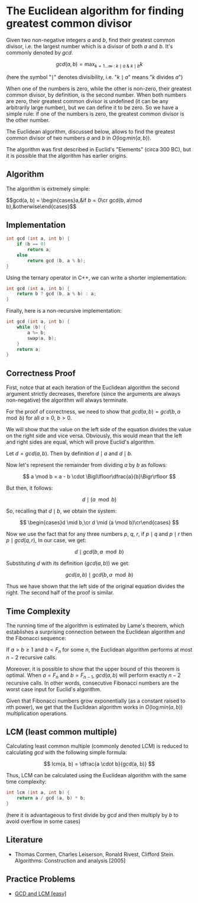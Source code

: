 <!--?title The Euclidean algorithm for finding greatest common divisor -->

# The Euclidean algorithm for finding greatest common divisor

Given two non-negative integers $a$ and $b$, find their greatest common divisor, i.e. the largest number which is a divisor of both $a$ and $b$. It's commonly denoted by $gcd$.

$$gcd(a, b) = \max_ {k = 1 \ldots \infty  \ : \ k \mid a \ \& \ k \mid b} k$$

(here the symbol "$\mid$" denotes divisibility, i.e. "$k \mid a$" means "$k$ divides $a$")

When one of the numbers is zero, while the other is non-zero, their greatest common divisor, by definition, is the second number. When both numbers are zero, their greatest common divisor is undefined (it can be any arbitrarily large number), but we can define it to be zero. So we have a simple rule: if one of the numbers is zero, the greatest common divisor is the other number.

The Euclidean algorithm, discussed below, allows to find the greatest common divisor of two numbers $a$ and $b$ in $O(\log min(a, b))$.

The algorithm was first described in Euclid's "Elements" (circa 300 BC), but it is possible that the algorithm has earlier origins.

## Algorithm

The algorithm is extremely simple:

$$gcd(a, b) = \begin{cases}a,&if $b = 0$\cr gcd(b, a\mod b),&otherwise\end{cases}$$

## Implementation

```cpp
int gcd (int a, int b) {
	if (b == 0)
		return a;
	else
		return gcd (b, a % b);
}
```

Using the ternary operator in C++, we can write a shorter implementation:

```cpp
int gcd (int a, int b) {
	return b ? gcd (b, a % b) : a;
}
```

Finally, here is a non-recursive implementation:

```cpp
int gcd (int a, int b) {
	while (b) {
		a %= b;
		swap(a, b);
	}
	return a;
}
```

## Correctness Proof

First, notce that at each iteration of the Euclidean algorithm the second argument strictly decreases, therefore (since the arguments are always non-negative) the algorithm will always terminate.

For the proof of correctness, we need to show that $gcd(a, b) = gcd(b, a \mod b)$ for all $a \geq 0$, $b > 0$.

We will show that the value on the left side of the equation divides the value on the right side and vice versa. Obviously, this would mean that the left and right sides are equal, which will prove Euclid's algorithm.

Let $d = gcd(a, b)$. Then by definition $d\mid a$ and $d\mid b$.

Now let's represent the remainder from dividing $a$ by $b$ as follows:

$$
a \mod b = a - b \cdot \Bigl\lfloor\dfrac{a}{b}\Bigr\rfloor
$$

But then, it follows:

$$
d \mid (a \mod b)
$$

So, recalling that $d \mid b$, we obtain the system:

$$
\begin{cases}d \mid b,\cr d \mid (a \mod b)\cr\end{cases}
$$

Now we use the fact that for any three numbers $p$, $q$, $r$, if $p\mid q$ and $p\mid r$ then $p\mid gcd(q, r)$, In our case, we get:

$$
d \mid gcd(b, a \mod b)
$$

Substituting $d$ with its definition ($gcd(a, b)$) we get:

$$
gcd(a, b) \mid gcd(b, a \mod b)
$$

Thus we have shown that the left side of the original equation divides the right. The second half of the proof is similar.

## Time Complexity

The running time of the algorithm is estimated by Lame's theorem, which establishes a surprising connection between the Euclidean algorithm and the Fibonacci sequence:

If $a > b \geq 1$ and $b < F_n$ for some $n$, the Euclidean algorithm performs at most $n-2$ recursive calls.

Moreover, it is possible to show that the upper bound of this theorem is optimal. When $a = F_n$ and $b = F_{n-1}$, $gcd(a, b)$ will perform exactly $n-2$ recursive calls. In other words, consecutive Fibonacci numbers are the worst case input for Euclid's algorithm.

Given that Fibonacci numbers grow exponentially (as a constant raised to $n$th power), we get that the Euclidean algorithm works in $O(\log min(a, b))$ multiplication operations.

## LCM (least common multiple)

Calculating least common multiple (commonly denoted LCM) is reduced to calculating $gcd$ with the following simple formula:

$$
lcm(a, b) = \dfrac{a \cdot b}{gcd(a, b)}
$$

Thus, LCM can be calculated using the Euclidean algorithm with the same time complexity:

```cpp
int lcm (int a, int b) {
	return a / gcd (a, b) * b;
}
```
(here it is advantageous to first divide by $gcd$ and then multiply by $b$ to avoid overflow in some cases)

## Literature

- Thomas Cormen, Charles Leiserson, Ronald Rivest, Clifford Stein. Algorithms: Construction and analysis [2005]

## Practice Problems

- [GCD and LCM [easy]](https://www.codechef.com/problems/FLOW016)
